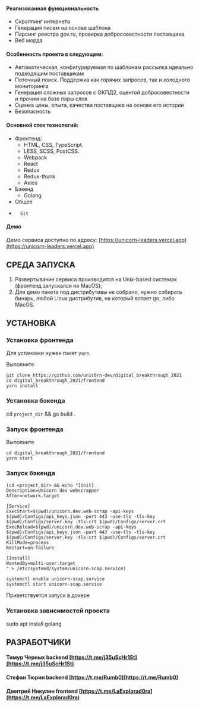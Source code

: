 
#### Реализованная функциональность

-	Скраппинг интернета
-	Генерация писем на основе шаблона
-	Парсинг реестра gov.ru, проверка добросовестности поставщика
-	Веб морда

#### Особенность проекта в следующем:

-   Автоматическая, конфигурируемая по шаблонам рассылка идеально подходящим поставщикам
-   Поточный поиск. Поддержка как горячих запросов, так и холодного мониторинга
-   Генерация сложных запросов с ОКПД2, оцентой добросовестности и прочим на базе пары слов
-   Оценка цены, опыта, качества поставщика на основе его истории
-   Безопасность


#### Основной стек технологий:
- Фронтенд:
  -   HTML, CSS, TypeScript.
  -   LESS, SCSS, PostCSS.
  -   Webpack
  -   React
  -   Redux
  - Redux-thunk
  - Axios
- Бэкенд
  - Golang
- Общее
-   	Git

#### Демо

Демо сервиса доступно по адресу: [https://unicorn-leaders.vercel.app](https://unicorn-leaders.vercel.app)

## СРЕДА ЗАПУСКА

1.  Развертывание сервиса производится на Unix-based системах (фронтенд запускался на MacOS);
2.	Для демо пакета под дистрибутивы не собрано, нужно собирать бинарь, любой Linux дистрибутив, на который встает go, либо MacOS.

## УСТАНОВКА

### Установка фронтенда

Для установки нужен пакет `yarn`.

Выполните

```
git clone https://github.com/un1c0rn-dev/digital_breakthrough_2021
cd digital_breakthrough_2021/frontend
yarn install

```

### Установка бэкенда

cd ```project_dir``` && go build .

### Запуск фронтенда

Выполните

```
cd digital_breakthrough_2021/frontend
yarn start
```

### Запуск бэкенда

```
(cd <project_dir> && echo "[Unit]
Description=Unicorn dev webscrapper
After=network.target

[Service]
ExecStart=$(pwd)/unicorn.dev.web-scrap -api-keys $(pwd)/Configs/api_keys.json -port 443 -use-tls -tls-key $(pwd)/Configs/server.key -tls-crt $(pwd)/Configs/server.crt
ExecReload=$(pwd)/unicorn.dev.web-scrap -api-keys $(pwd)/Configs/api_keys.json -port 443 -use-tls -tls-key $(pwd)/Configs/server.key -tls-crt $(pwd)/Configs/server.crt
KillMode=process
Restart=on-failure

[Install]
WantedBy=multi-user.target
" > /etc/systemd/system/unicorn-scap.service)

systemctl enable unicorn-scap.service 
systemctl start unicorn-scap.service 
```
Приветствуется запуск в докере

### Установка зависимостей проекта

sudo apt install golang

## РАЗРАБОТЧИКИ

#### Тимур Черных backend [https://t.me/j35uScHr1St](https://t.me/j35uScHr1St)
#### Стефан Тюрин backend [https://t.me/Rumb0](https://t.me/Rumb0)
#### Дмитрий Никулин frontend [https://t.me/LaExplorad0ra](https://t.me/LaExplorad0ra)
